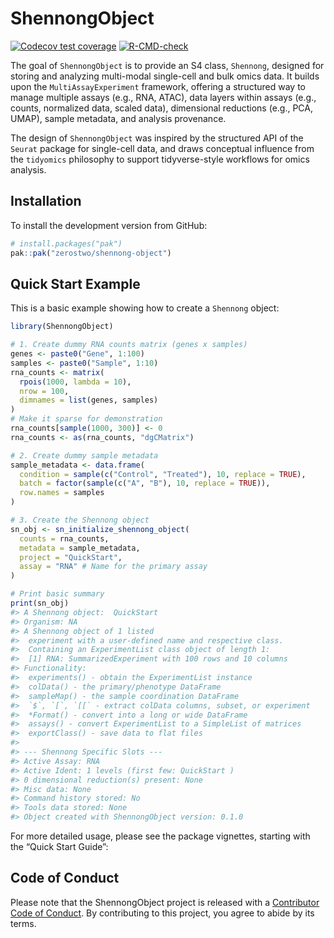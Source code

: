 
<!-- README.md is generated from README.Rmd. Please edit that file -->

# ShennongObject

<!-- badges: start -->

[![Codecov test
coverage](https://codecov.io/gh/zerostwo/shennong-object/graph/badge.svg)](https://app.codecov.io/gh/zerostwo/shennong-object)
[![R-CMD-check](https://github.com/zerostwo/shennong-object/actions/workflows/R-CMD-check.yaml/badge.svg)](https://github.com/zerostwo/shennong-object/actions/workflows/R-CMD-check.yaml)
<!-- badges: end -->

The goal of `ShennongObject` is to provide an S4 class, `Shennong`,
designed for storing and analyzing multi-modal single-cell and bulk
omics data. It builds upon the `MultiAssayExperiment` framework,
offering a structured way to manage multiple assays (e.g., RNA, ATAC),
data layers within assays (e.g., counts, normalized data, scaled data),
dimensional reductions (e.g., PCA, UMAP), sample metadata, and analysis
provenance.

The design of `ShennongObject` was inspired by the structured API of the
`Seurat` package for single-cell data, and draws conceptual influence
from the `tidyomics` philosophy to support tidyverse-style workflows for
omics analysis.

## Installation

To install the development version from GitHub:

``` r
# install.packages("pak")
pak::pak("zerostwo/shennong-object")
```

## Quick Start Example

This is a basic example showing how to create a `Shennong` object:

``` r
library(ShennongObject)

# 1. Create dummy RNA counts matrix (genes x samples)
genes <- paste0("Gene", 1:100)
samples <- paste0("Sample", 1:10)
rna_counts <- matrix(
  rpois(1000, lambda = 10),
  nrow = 100,
  dimnames = list(genes, samples)
)
# Make it sparse for demonstration
rna_counts[sample(1000, 300)] <- 0
rna_counts <- as(rna_counts, "dgCMatrix")

# 2. Create dummy sample metadata
sample_metadata <- data.frame(
  condition = sample(c("Control", "Treated"), 10, replace = TRUE),
  batch = factor(sample(c("A", "B"), 10, replace = TRUE)),
  row.names = samples
)

# 3. Create the Shennong object
sn_obj <- sn_initialize_shennong_object(
  counts = rna_counts,
  metadata = sample_metadata,
  project = "QuickStart",
  assay = "RNA" # Name for the primary assay
)

# Print basic summary
print(sn_obj)
#> A Shennong object:  QuickStart 
#> Organism: NA 
#> A Shennong object of 1 listed
#>  experiment with a user-defined name and respective class.
#>  Containing an ExperimentList class object of length 1:
#>  [1] RNA: SummarizedExperiment with 100 rows and 10 columns
#> Functionality:
#>  experiments() - obtain the ExperimentList instance
#>  colData() - the primary/phenotype DataFrame
#>  sampleMap() - the sample coordination DataFrame
#>  `$`, `[`, `[[` - extract colData columns, subset, or experiment
#>  *Format() - convert into a long or wide DataFrame
#>  assays() - convert ExperimentList to a SimpleList of matrices
#>  exportClass() - save data to flat files
#> 
#> --- Shennong Specific Slots ---
#> Active Assay: RNA 
#> Active Ident: 1 levels (first few: QuickStart ) 
#> 0 dimensional reduction(s) present: None 
#> Misc data: None 
#> Command history stored: No 
#> Tools data stored: None 
#> Object created with ShennongObject version: 0.1.0
```

For more detailed usage, please see the package vignettes, starting with
the “Quick Start Guide”:

## Code of Conduct

Please note that the ShennongObject project is released with a
[Contributor Code of
Conduct](https://contributor-covenant.org/version/2/1/CODE_OF_CONDUCT.html).
By contributing to this project, you agree to abide by its terms.

